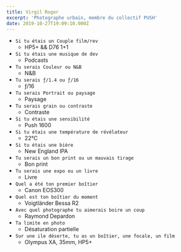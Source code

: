 ```yaml
---
title: Virgil Roger
excerpt: 'Photographe urbain, membre du collectif PUSH'
date: 2019-10-27T19:09:10.000Z
---
```


* ```Si tu étais un Couple film/rev```
  * HP5+ && D76 1+1
* ```Si tu étais une musique de dev```
  * Podcasts
* ```Tu serais Couleur ou N&B```
  * N&B
* ```Tu serais ƒ/1.4 ou ƒ/16```
  * ƒ/16
* ```Tu serais Portrait ou paysage```
  * Paysage
* ```Tu serais grain ou contraste```
  * Contraste
* ```Si tu étais une sensibilité```
  * Push 1600
* ```Si tu étais une température de révélateur```
  * 22°C
* ```Si tu étais une bière```
  * New England IPA
* ```Tu serais un bon print ou un mauvais tirage```
  * Bon print
* ```Tu serais une expo ou un livre```
  * Livre
* ```Quel a été ton premier boîtier```
  * Canon EOS300
* ```Quel est ton boîtier du moment```
  * Voigtländer Bessa R2
* ```Avec quel photographe tu aimerais boire un coup```
  * Raymond Depardon
* ```Ta limite en photo```
  * Désaturation partielle
* ```Sur une ile déserte, tu as un boîtier, une focale, un film```
  * Olympus XA, 35mm, HP5+
